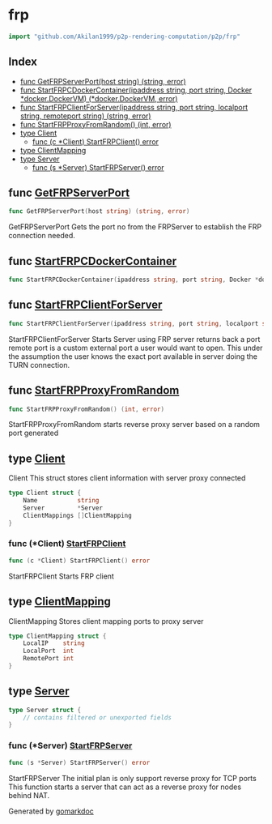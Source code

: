 <!-- Code generated by gomarkdoc. DO NOT EDIT -->

# frp

```go
import "github.com/Akilan1999/p2p-rendering-computation/p2p/frp"
```

## Index

- [func GetFRPServerPort\(host string\) \(string, error\)](<#GetFRPServerPort>)
- [func StartFRPCDockerContainer\(ipaddress string, port string, Docker \*docker.DockerVM\) \(\*docker.DockerVM, error\)](<#StartFRPCDockerContainer>)
- [func StartFRPClientForServer\(ipaddress string, port string, localport string, remoteport string\) \(string, error\)](<#StartFRPClientForServer>)
- [func StartFRPProxyFromRandom\(\) \(int, error\)](<#StartFRPProxyFromRandom>)
- [type Client](<#Client>)
  - [func \(c \*Client\) StartFRPClient\(\) error](<#Client.StartFRPClient>)
- [type ClientMapping](<#ClientMapping>)
- [type Server](<#Server>)
  - [func \(s \*Server\) StartFRPServer\(\) error](<#Server.StartFRPServer>)


<a name="GetFRPServerPort"></a>
## func [GetFRPServerPort](<https://github.com/Akilan1999/p2p-rendering-computation/blob/master/p2p/frp/server.go#L65>)

```go
func GetFRPServerPort(host string) (string, error)
```

GetFRPServerPort Gets the port no from the FRPServer to establish the FRP connection needed.

<a name="StartFRPCDockerContainer"></a>
## func [StartFRPCDockerContainer](<https://github.com/Akilan1999/p2p-rendering-computation/blob/master/p2p/frp/client.go#L90>)

```go
func StartFRPCDockerContainer(ipaddress string, port string, Docker *docker.DockerVM) (*docker.DockerVM, error)
```



<a name="StartFRPClientForServer"></a>
## func [StartFRPClientForServer](<https://github.com/Akilan1999/p2p-rendering-computation/blob/master/p2p/frp/client.go#L35>)

```go
func StartFRPClientForServer(ipaddress string, port string, localport string, remoteport string) (string, error)
```

StartFRPClientForServer Starts Server using FRP server returns back a port remote port is a custom external port a user would want to open. This under the assumption the user knows the exact port available in server doing the TURN connection.

<a name="StartFRPProxyFromRandom"></a>
## func [StartFRPProxyFromRandom](<https://github.com/Akilan1999/p2p-rendering-computation/blob/master/p2p/frp/server.go#L19>)

```go
func StartFRPProxyFromRandom() (int, error)
```

StartFRPProxyFromRandom starts reverse proxy server based on a random port generated

<a name="Client"></a>
## type [Client](<https://github.com/Akilan1999/p2p-rendering-computation/blob/master/p2p/frp/client.go#L16-L20>)

Client This struct stores client information with server proxy connected

```go
type Client struct {
    Name           string
    Server         *Server
    ClientMappings []ClientMapping
}
```

<a name="Client.StartFRPClient"></a>
### func \(\*Client\) [StartFRPClient](<https://github.com/Akilan1999/p2p-rendering-computation/blob/master/p2p/frp/client.go#L143>)

```go
func (c *Client) StartFRPClient() error
```

StartFRPClient Starts FRP client

<a name="ClientMapping"></a>
## type [ClientMapping](<https://github.com/Akilan1999/p2p-rendering-computation/blob/master/p2p/frp/client.go#L24-L28>)

ClientMapping Stores client mapping ports to proxy server

```go
type ClientMapping struct {
    LocalIP    string
    LocalPort  int
    RemotePort int
}
```

<a name="Server"></a>
## type [Server](<https://github.com/Akilan1999/p2p-rendering-computation/blob/master/p2p/frp/server.go#L11-L14>)



```go
type Server struct {
    // contains filtered or unexported fields
}
```

<a name="Server.StartFRPServer"></a>
### func \(\*Server\) [StartFRPServer](<https://github.com/Akilan1999/p2p-rendering-computation/blob/master/p2p/frp/server.go#L49>)

```go
func (s *Server) StartFRPServer() error
```

StartFRPServer The initial plan is only support reverse proxy for TCP ports This function starts a server that can act as a reverse proxy for nodes behind NAT.

Generated by [gomarkdoc](<https://github.com/princjef/gomarkdoc>)
